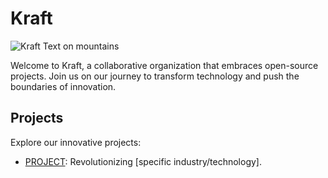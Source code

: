 # Kraft

![Kraft Text on mountains](https://github.com/kraft-org/.github/blob/master/images/KFRAFT.png)

Welcome to Kraft, a collaborative organization that embraces open-source projects. Join us on our journey to transform technology and push the boundaries of innovation.

## Projects
Explore our innovative projects:

* [PROJECT](): Revolutionizing [specific industry/technology].
